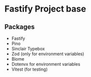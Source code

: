# Fastify Project base

## Packages

- Fastify
- Pino
- Sinclair Typebox
- Zod (only for environment variables)
- Biome
- Dotenvx for environment variables
- Vitest (for testing)
